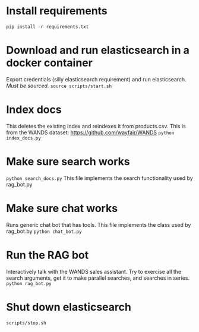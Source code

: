 # Install requirements
`pip install -r requirements.txt`

# Download and run elasticsearch in a docker container
Export credentials (silly elasticsearch requirement) and run elasticsearch. _Must be sourced._
`source scripts/start.sh`

# Index docs
This deletes the existing index and reindexes it from products.csv. This is from the WANDS dataset: https://github.com/wayfair/WANDS
`python index_docs.py`

# Make sure search works
`python search_docs.py`
This file implements the search functionality used by rag_bot.py

# Make sure chat works
Runs generic chat bot that has tools. This file implements the class used by rag_bot.by
`python chat_bot.py`

# Run the RAG bot
Interactively talk with the WANDS sales assistant. Try to exercise all the search arguments, get it to make parallel searches, and searches in series.
`python rag_bot.py`

# Shut down elasticsearch
`scripts/stop.sh`